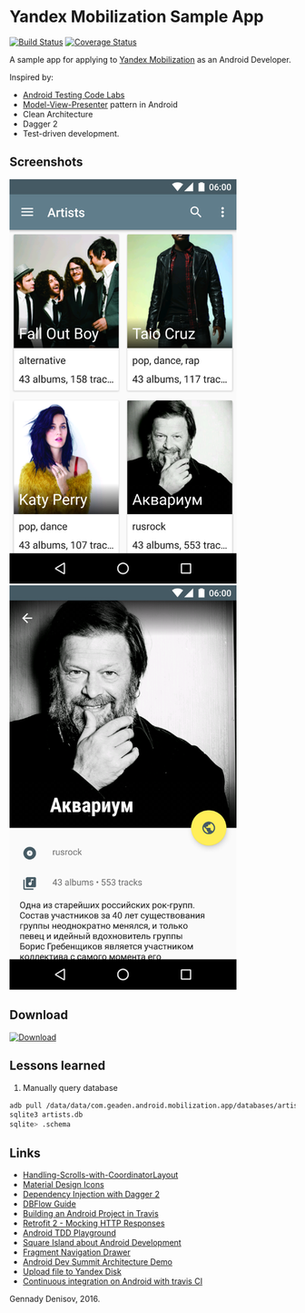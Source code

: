 # Yandex Mobilization Sample App

[![Build Status](https://travis-ci.org/geaden/yandex-mobilization.svg?branch=ci)](https://travis-ci.org/geaden/yandex-mobilization) [![Coverage Status](https://coveralls.io/repos/github/geaden/yandex-mobilization/badge.svg?branch=ci)](https://coveralls.io/github/geaden/yandex-mobilization?branch=ci)

A sample app for applying to [Yandex Mobilization](https://www.yandex.ru/mobilization/) as an Android Developer.

Inspired by:

 - [Android Testing Code Labs](https://codelabs.developers.google.com/codelabs/android-testing/)
 - [Model-View-Presenter](https://en.wikipedia.org/wiki/Model%E2%80%93view%E2%80%93presenter) pattern in Android
 - Clean Architecture
 - Dagger 2 
 - Test-driven development.
 
## Screenshots

<img src="https://raw.githubusercontent.com/geaden/yandex-mobilization/master/screenshots/artists-grid.png" width="400" alt="Artists Grid" /> <img src="https://raw.githubusercontent.com/geaden/yandex-mobilization/master/screenshots/artists-detail.png" width="400" alt="Artists Detail" />

## Download

[![Download](https://disk.yandex.net/qr/?text=https%3A%2F%2Fyadi.sk%2Fd%2FVrwklSbRrAhpo)](https://yadi.sk/d/VrwklSbRrAhpo)
 
## Lessons learned
 
1. Manually query database
 
```bash
adb pull /data/data/com.geaden.android.mobilization.app/databases/artists.db
sqlite3 artists.db
sqlite> .schema
```


## Links

 - [Handling-Scrolls-with-CoordinatorLayout](https://guides.codepath.com/android/Handling-Scrolls-with-CoordinatorLayout)
 - [Material Design Icons](https://design.google.com/icons/)
 - [Dependency Injection with Dagger 2](https://github.com/codepath/android_guides/wiki/Dependency-Injection-with-Dagger-2)
 - [DBFlow Guide](https://guides.codepath.com/android/DBFlow-Guide)
 - [Building an Android Project in Travis](https://docs.travis-ci.com/user/languages/android)
 - [Retrofit 2 - Mocking HTTP Responses](http://riggaroo.co.za/retrofit-2-mocking-http-responses/)
 - [Android TDD Playground](https://github.com/pestrada/android-tdd-playground)
 - [Square Island about Android Development](http://blog.sqisland.com/)
 - [Fragment Navigation Drawer](https://github.com/codepath/android_guides/wiki/Fragment-Navigation-Drawer)
 - [Android Dev Summit Architecture Demo](https://github.com/yigit/dev-summit-architecture-demo)
 - [Upload file to Yandex Disk](http://www.influunt.ru/backup2yandex-disk-with-rest-api)
 - [Continuous integration on Android with travis CI](http://panavtec.me/continous-integration-on-android-with-travis-ci)

Gennady Denisov, 2016.